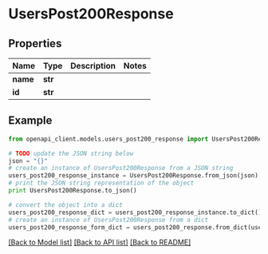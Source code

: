 # UsersPost200Response


## Properties
Name | Type | Description | Notes
------------ | ------------- | ------------- | -------------
**name** | **str** |  | 
**id** | **str** |  | 

## Example

```python
from openapi_client.models.users_post200_response import UsersPost200Response

# TODO update the JSON string below
json = "{}"
# create an instance of UsersPost200Response from a JSON string
users_post200_response_instance = UsersPost200Response.from_json(json)
# print the JSON string representation of the object
print UsersPost200Response.to_json()

# convert the object into a dict
users_post200_response_dict = users_post200_response_instance.to_dict()
# create an instance of UsersPost200Response from a dict
users_post200_response_form_dict = users_post200_response.from_dict(users_post200_response_dict)
```
[[Back to Model list]](../README.md#documentation-for-models) [[Back to API list]](../README.md#documentation-for-api-endpoints) [[Back to README]](../README.md)


